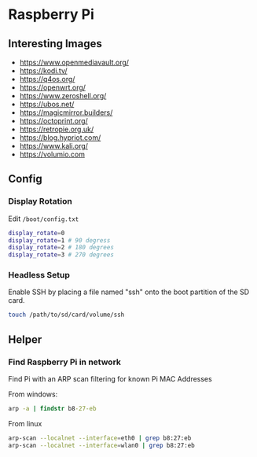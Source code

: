 # Raspberry Pi

## Interesting Images

- https://www.openmediavault.org/
- https://kodi.tv/
- https://q4os.org/
- https://openwrt.org/
- https://www.zeroshell.org/
- https://ubos.net/
- https://magicmirror.builders/
- https://octoprint.org/
- https://retropie.org.uk/
- https://blog.hypriot.com/
- https://www.kali.org/
- https://volumio.com

## Config

### Display Rotation

Edit ```/boot/config.txt```

``` sh
display_rotate=0
display_rotate=1 # 90 degress
display_rotate=2 # 180 degrees
display_rotate=3 # 270 degrees
```

### Headless Setup

Enable SSH by placing a file named "ssh" onto the boot partition of the SD card.

``` sh
touch /path/to/sd/card/volume/ssh
```

## Helper

### Find Raspberry Pi in network

Find Pi with an ARP scan filtering for known Pi MAC Addresses

From windows:

```cmd
arp -a | findstr b8-27-eb
```

From linux

``` sh
arp-scan --localnet --interface=eth0 | grep b8:27:eb
arp-scan --localnet --interface=wlan0 | grep b8:27:eb
```
